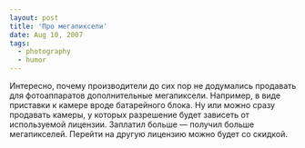```yaml
---
layout: post
title: 'Про мегапиксели'
date: Aug 10, 2007
tags:
  - photography
  - humor
---
```


Интересно, почему производители до сих пор не додумались продавать для фотоаппаратов дополнительные мегапиксели. Например, в виде приставки к камере вроде батарейного блока. Ну или можно сразу продавать камеры, у которых разрешение будет зависеть от используемой лицензии. Заплатил больше — получил больше мегапикселей. Перейти на другую лицензию можно будет со скидкой.
